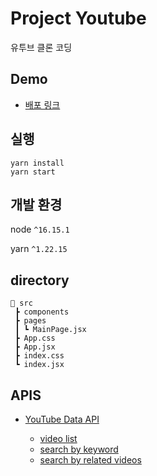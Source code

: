 # Project Youtube

유투브 클론 코딩

## Demo

-   [배포 링크](https://deploy-preview-3--storied-brigadeiros-70902f.netlify.app/)

<!-- mov 업로드 -->

## 실행

```
yarn install
yarn start
```

## 개발 환경

node `^16.15.1`

yarn `^1.22.15`

## directory

```
📁 src
 ┣ components
 ┣ pages
 ┃ ┗ MainPage.jsx
 ┣ App.css
 ┣ App.jsx
 ┣ index.css
 ┗ index.jsx

```

## APIS

-   [YouTube Data API](https://developers.google.com/youtube/v3/getting-started)

    -   [video list](https://developers.google.com/youtube/v3/docs/videos/list)
    -   [search by keyword](https://developers.google.com/youtube/v3/docs/search/list#usage)
    -   [search by related videos](https://developers.google.com/youtube/v3/docs/search/list#usage)

##
